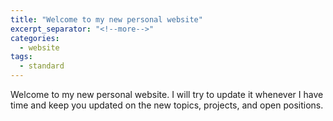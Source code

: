 ```yaml
---
title: "Welcome to my new personal website"
excerpt_separator: "<!--more-->"
categories:
  - website
tags:
  - standard
---
```

Welcome to my new personal website. I will try to update it whenever I have time
and keep you updated on the new topics, projects, and open positions.
